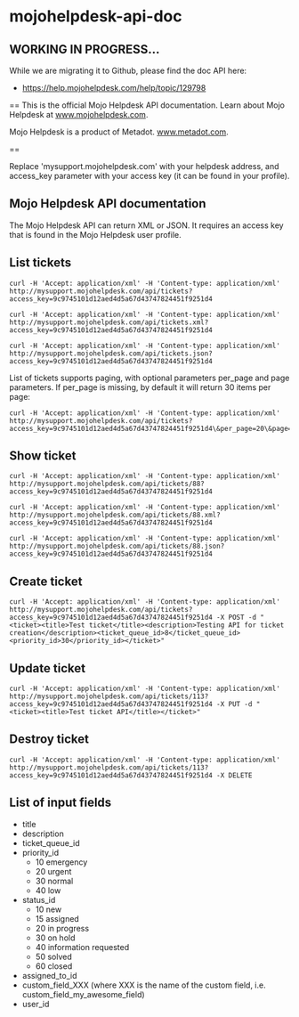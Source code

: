 mojohelpdesk-api-doc
====================

## WORKING IN PROGRESS...
While we are migrating it to Github, please find the doc API here:
 - https://help.mojohelpdesk.com/help/topic/129798
 

==
This is the official Mojo Helpdesk API documentation.  Learn about Mojo Helpdesk at www.mojohelpdesk.com.


Mojo Helpdesk is a product of Metadot. www.metadot.com.

==

Replace 'mysupport.mojohelpdesk.com' with your helpdesk address, and access_key parameter with your access key (it can be found in your profile).

## Mojo Helpdesk API documentation
 
The Mojo Helpdesk API can return XML or JSON. It requires an access key that is found in the Mojo Helpdesk user profile.

## List tickets

    curl -H 'Accept: application/xml' -H 'Content-type: application/xml' http://mysupport.mojohelpdesk.com/api/tickets?access_key=9c9745101d12aed4d5a67d43747824451f9251d4
    
    curl -H 'Accept: application/xml' -H 'Content-type: application/xml' http://mysupport.mojohelpdesk.com/api/tickets.xml?access_key=9c9745101d12aed4d5a67d43747824451f9251d4
    
    curl -H 'Accept: application/xml' -H 'Content-type: application/xml' http://mysupport.mojohelpdesk.com/api/tickets.json?access_key=9c9745101d12aed4d5a67d43747824451f9251d4

 

List of tickets supports paging, with optional parameters per_page and page parameters. If per_page is missing, by default it will return 30 items per page:

    curl -H 'Accept: application/xml' -H 'Content-type: application/xml' http://mysupport.mojohelpdesk.com/api/tickets?access_key=9c9745101d12aed4d5a67d43747824451f9251d4\&per_page=20\&page=3

 

##  Show ticket

    curl -H 'Accept: application/xml' -H 'Content-type: application/xml' http://mysupport.mojohelpdesk.com/api/tickets/88?access_key=9c9745101d12aed4d5a67d43747824451f9251d4
    
    curl -H 'Accept: application/xml' -H 'Content-type: application/xml' http://mysupport.mojohelpdesk.com/api/tickets/88.xml?access_key=9c9745101d12aed4d5a67d43747824451f9251d4
    
    curl -H 'Accept: application/xml' -H 'Content-type: application/xml' http://mysupport.mojohelpdesk.com/api/tickets/88.json?access_key=9c9745101d12aed4d5a67d43747824451f9251d4

 

## Create ticket

    curl -H 'Accept: application/xml' -H 'Content-type: application/xml' http://mysupport.mojohelpdesk.com/api/tickets?access_key=9c9745101d12aed4d5a67d43747824451f9251d4 -X POST -d "<ticket><title>Test ticket</title><description>Testing API for ticket creation</description><ticket_queue_id>8</ticket_queue_id><priority_id>30</priority_id></ticket>"

##  Update ticket

    curl -H 'Accept: application/xml' -H 'Content-type: application/xml' http://mysupport.mojohelpdesk.com/api/tickets/113?access_key=9c9745101d12aed4d5a67d43747824451f9251d4 -X PUT -d "<ticket><title>Test ticket API</title></ticket>"

 

## Destroy ticket

    curl -H 'Accept: application/xml' -H 'Content-type: application/xml' http://mysupport.mojohelpdesk.com/api/tickets/113?access_key=9c9745101d12aed4d5a67d43747824451f9251d4 -X DELETE

## List of input fields  

 - title
 - description
 - ticket_queue_id
 - priority_id
   - 10 emergency 
   - 20 urgent 
   - 30 normal
   - 40 low 
 - status_id  
   - 10 new 
   - 15 assigned
   - 20 in progress
   - 30 on hold
   - 40 information requested
   - 50 solved
   - 60 closed
 - assigned_to_id
 - custom_field_XXX (where XXX is the name of the custom field, i.e. custom_field_my_awesome_field)
 - user_id



